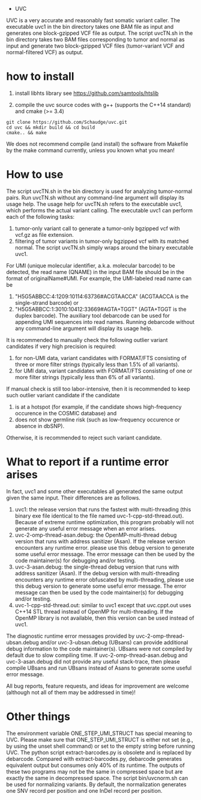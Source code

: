 * UVC

UVC is a very accurate and reasonably fast somatic variant caller.
The executable uvc1 in the bin directory takes one BAM file as input and generates one block-gzipped VCF file as output.
The script uvcTN.sh in the bin directory takes two BAM files corresponding to tumor and normal as input and generate two block-gzipped VCF files (tumor-variant VCF and normal-filtered VCF) as output.

# how to install
1. install libhts library
see https://github.com/samtools/htslib

2. compile the uvc source codes with g++ (supports the C++14 standard) and cmake (>= 3.4)
```
git clone https://github.com/Schaudge/uvc.git 
cd uvc && mkdir build && cd build
cmake.. && make
```
We does not recommend compile (and install) the software from Makefile by the make command currently, unless you known what you mean!

# How to use

The script uvcTN.sh in the bin directory is used for analyzing tumor-normal pairs.
Run uvcTN.sh without any command-line argument will display its usage help.
The usage help for uvcTN.sh refers to the executable uvc1, which performs the actual variant calling.
The executable uvc1 can perform each of the following tasks:
 1. tumor-only variant call to generate a tumor-only bgzipped vcf with vcf.gz as file extension.
 2. filtering of tumor variants in tumor-only bgzipped vcf with its matched normal.
The script uvcTN.sh simply wraps around the binary executable uvc1.

For UMI (unique molecular identifier, a.k.a. molecular barcode) to be detected, the read name (QNAME) in the input BAM file should be in the format of originalName#UMI.
For example, the UMI-labeled read name can be
 1. "H5G5ABBCC:4:1209:10114:63736#ACGTAACCA" (ACGTAACCA is the single-strand barcode) or 
 2. "H5G5ABBCC:1:3010:10412:33669#AGTA+TGGT" (AGTA+TGGT is the duplex barcode).
The auxiliary tool debarcode can be used for appending UMI sequences into read names.
Running debarcode without any command-line argument will display its usage help.

It is recommended to manually check the following outlier variant candidates if very high precision is required:
 1. for non-UMI data, variant candidates with FORMAT/FTS consisting of three or more filter strings (typically less than 1.5% of all variants).
 2. for UMI data, variant candidates with FORMAT/FTS consisting of one or more filter strings (typically less than 6% of all variants).

If manual check is still too labor-intensive, then it is recommended to keep such outlier variant candidate if the candidate
 1. is at a hotspot (for example, if the candidate shows high-frequency occurence in the COSMIC database) and
 2. does not show germline risk (such as low-frequency occurence or absence in dbSNP).

Otherwise, it is recommended to reject such variant candidate.

# What to report if a runtime error arises

In fact, uvc1 and some other executables all generated the same output given the same input. Their differences are as follows.
 1. uvc1: the release version that runs the fastest with multi-threading (this binary exe file identical to the file named uvc-1-cpp-std-thread.out). 
    Because of extreme runtime optimization, this program probably will not generate any useful error message when an error arises.
 2. uvc-2-omp-thread-asan.debug: the OpenMP-multi-thread debug version that runs with address sanitizer (Asan). 
    If the release version encounters any runtime error. please use this debug version to generate some useful error message. 
    The error message can then be used by the code maintainer(s) for debugging and/or testing. 
 3. uvc-3-asan.debug: the single-thread debug version that runs with address sanitizer (Asan). 
    If the debug version with multi-threading encounters any runtime error obfuscated by multi-threading, please use this debug version to generate some useful error message. 
    The error message can then be used by the code maintainer(s) for debugging and/or testing. 
 4. uvc-1-cpp-std-thread.out: similar to uvc1 except that uvc.cppt.out uses C++14 STL thread instead of OpenMP for multi-threading. 
    If the OpenMP library is not available, then this version can be used instead of uvc1. 

The diagnostic runtime error messages provided by uvc-2-omp-thread-ubsan.debug and/or uvc-3-ubsan.debug (UBsans) can provide additional debug information to the code maintainer(s). 
UBsans were not compiled by default due to slow compiling time. 
If uvc-2-omp-thread-asan.debug and uvc-3-asan.debug did not provide any useful stack-trace, then please compile UBsans and run UBsans instead of Asans to generate some useful error message. 

All bug reports, feature requests, and ideas for improvement are welcome (although not all of them may be addressed in time)!

# Other things

The environment variable ONE_STEP_UMI_STRUCT has special meaning to UVC.
Please make sure that ONE_STEP_UMI_STRUCT is either not set (e.g., by using the unset shell command) or set to the empty string before running UVC.
The python script extract-barcodes.py is obsolete and is replaced by debarcode.
Compared with extract-barcodes.py, debarcode generates equivalent output but consumes only 40% of its runtime.
The outputs of these two programs may not be the same in compressed space but are exactly the same in decompressed space.
The script bin/uvcnorm.sh can be used for normalizing variants.
By default, the normalization generates one SNV record per position and one InDel record per position.

